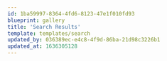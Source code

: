```yaml
---
id: 1ba59997-8364-4fd6-8123-47e1f010fd93
blueprint: gallery
title: 'Search Results'
template: templates/search
updated_by: 036389ec-e4c8-4f9d-86ba-21d98c3226b1
updated_at: 1636305128
---
```

